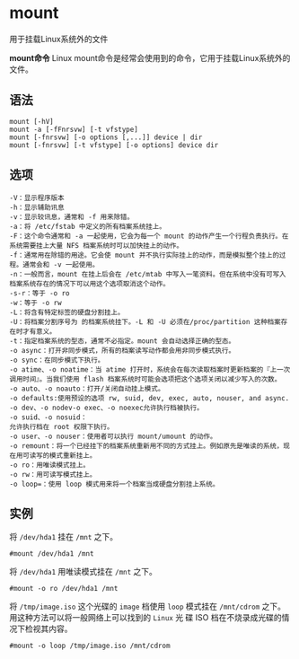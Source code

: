 # mount

用于挂载Linux系统外的文件


**mount命令** Linux mount命令是经常会使用到的命令，它用于挂载Linux系统外的文件。

##  语法

```
mount [-hV]
mount -a [-fFnrsvw] [-t vfstype]
mount [-fnrsvw] [-o options [,...]] device | dir
mount [-fnrsvw] [-t vfstype] [-o options] device dir
```

##  选项

```
-V：显示程序版本
-h：显示辅助讯息
-v：显示较讯息，通常和 -f 用来除错。
-a：将 /etc/fstab 中定义的所有档案系统挂上。
-F：这个命令通常和 -a 一起使用，它会为每一个 mount 的动作产生一个行程负责执行。在系统需要挂上大量 NFS 档案系统时可以加快挂上的动作。
-f：通常用在除错的用途。它会使 mount 并不执行实际挂上的动作，而是模拟整个挂上的过程。通常会和 -v 一起使用。
-n：一般而言，mount 在挂上后会在 /etc/mtab 中写入一笔资料。但在系统中没有可写入档案系统存在的情况下可以用这个选项取消这个动作。
-s-r：等于 -o ro
-w：等于 -o rw
-L：将含有特定标签的硬盘分割挂上。
-U：将档案分割序号为 的档案系统挂下。-L 和 -U 必须在/proc/partition 这种档案存在时才有意义。
-t：指定档案系统的型态，通常不必指定。mount 会自动选择正确的型态。
-o async：打开非同步模式，所有的档案读写动作都会用非同步模式执行。
-o sync：在同步模式下执行。
-o atime、-o noatime：当 atime 打开时，系统会在每次读取档案时更新档案的『上一次调用时间』。当我们使用 flash 档案系统时可能会选项把这个选项关闭以减少写入的次数。
-o auto、-o noauto：打开/关闭自动挂上模式。
-o defaults:使用预设的选项 rw, suid, dev, exec, auto, nouser, and async.
-o dev、-o nodev-o exec、-o noexec允许执行档被执行。
-o suid、-o nosuid：
允许执行档在 root 权限下执行。
-o user、-o nouser：使用者可以执行 mount/umount 的动作。
-o remount：将一个已经挂下的档案系统重新用不同的方式挂上。例如原先是唯读的系统，现在用可读写的模式重新挂上。
-o ro：用唯读模式挂上。
-o rw：用可读写模式挂上。
-o loop=：使用 loop 模式用来将一个档案当成硬盘分割挂上系统。
```

##  实例

将 `/dev/hda1` 挂在 `/mnt` 之下。

```
#mount /dev/hda1 /mnt
```

将 `/dev/hda1` 用唯读模式挂在 `/mnt` 之下。

```
#mount -o ro /dev/hda1 /mnt
```

将 `/tmp/image.iso` 这个光碟的 `image` 档使用 `loop` 模式挂在 `/mnt/cdrom` 之下。用这种方法可以将一般网络上可以找到的 `Linux` 光 碟 ISO 档在不烧录成光碟的情况下检视其内容。

```
#mount -o loop /tmp/image.iso /mnt/cdrom
```





